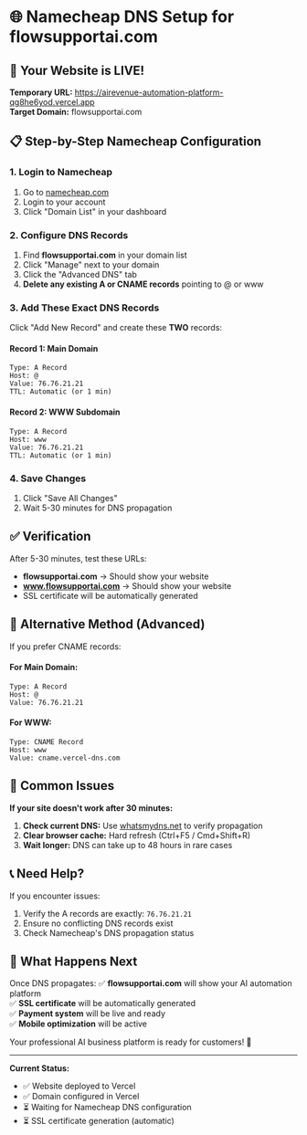 # 🌐 Namecheap DNS Setup for flowsupportai.com

## 🎉 Your Website is LIVE!

**Temporary URL:** https://airevenue-automation-platform-qg8he6yod.vercel.app  
**Target Domain:** flowsupportai.com

## 📋 Step-by-Step Namecheap Configuration

### 1. Login to Namecheap

1. Go to [namecheap.com](https://namecheap.com)
2. Login to your account
3. Click "Domain List" in your dashboard

### 2. Configure DNS Records

1. Find **flowsupportai.com** in your domain list
2. Click "Manage" next to your domain
3. Click the "Advanced DNS" tab
4. **Delete any existing A or CNAME records** pointing to @ or www

### 3. Add These Exact DNS Records

Click "Add New Record" and create these **TWO** records:

#### Record 1: Main Domain
```
Type: A Record
Host: @
Value: 76.76.21.21
TTL: Automatic (or 1 min)
```

#### Record 2: WWW Subdomain  
```
Type: A Record
Host: www
Value: 76.76.21.21
TTL: Automatic (or 1 min)
```

### 4. Save Changes

1. Click "Save All Changes" 
2. Wait 5-30 minutes for DNS propagation

## ✅ Verification

After 5-30 minutes, test these URLs:

- **flowsupportai.com** → Should show your website
- **www.flowsupportai.com** → Should show your website  
- SSL certificate will be automatically generated

## 🔧 Alternative Method (Advanced)

If you prefer CNAME records:

#### For Main Domain:
```
Type: A Record
Host: @
Value: 76.76.21.21
```

#### For WWW:
```
Type: CNAME Record
Host: www
Value: cname.vercel-dns.com
```

## 🚨 Common Issues

**If your site doesn't work after 30 minutes:**

1. **Check current DNS:** Use [whatsmydns.net](https://whatsmydns.net) to verify propagation
2. **Clear browser cache:** Hard refresh (Ctrl+F5 / Cmd+Shift+R)  
3. **Wait longer:** DNS can take up to 48 hours in rare cases

## 📞 Need Help?

If you encounter issues:
1. Verify the A records are exactly: `76.76.21.21`
2. Ensure no conflicting DNS records exist
3. Check Namecheap's DNS propagation status

## 🎯 What Happens Next

Once DNS propagates:
✅ **flowsupportai.com** will show your AI automation platform  
✅ **SSL certificate** will be automatically generated  
✅ **Payment system** will be live and ready  
✅ **Mobile optimization** will be active  

Your professional AI business platform is ready for customers! 🚀

---

**Current Status:**
- ✅ Website deployed to Vercel
- ✅ Domain configured in Vercel  
- ⏳ Waiting for Namecheap DNS configuration
- ⏳ SSL certificate generation (automatic)
